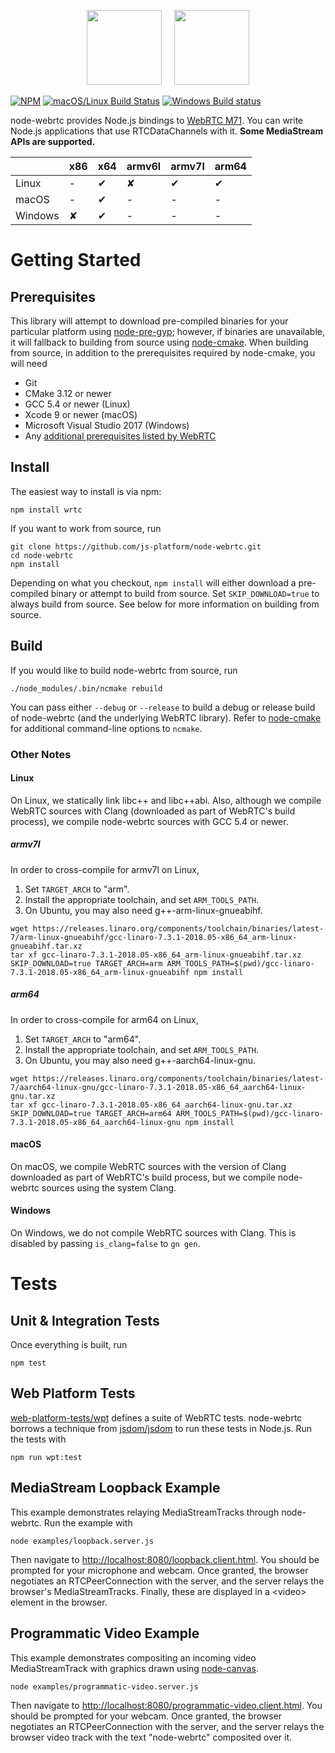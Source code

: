 <p align="center">
  <img height="120px" src="https://upload.wikimedia.org/wikipedia/commons/d/d9/Node.js_logo.svg" />&nbsp;&nbsp;&nbsp;&nbsp;
  <img height="120px" src="https://webrtc.org/assets/images/webrtc-logo-vert-retro-dist.svg" />
</p>

[![NPM](https://img.shields.io/npm/v/wrtc.svg)](https://www.npmjs.com/package/wrtc) [![macOS/Linux Build Status](https://circleci.com/gh/node-webrtc/node-webrtc/tree/develop.svg?style=shield)](https://circleci.com/gh/node-webrtc/node-webrtc) [![Windows Build status](https://ci.appveyor.com/api/projects/status/iulc84we28o1i7b9?svg=true)](https://ci.appveyor.com/project/markandrus/node-webrtc-7bnua)

node-webrtc provides Node.js bindings to [WebRTC M71](https://chromium.googlesource.com/external/webrtc/+/branch-heads/71). You can write Node.js applications that use RTCDataChannels with it. **Some MediaStream APIs are supported.**

|         | x86 | x64 | armv6l | armv7l | arm64 |
|:------- |:--- |:--- |:------ |:------ |:----- |
| Linux   | -   | ✔︎   | ✘      | ✔︎      | ✔︎     |
| macOS   | -   | ✔︎   | -      | -      | -     |
| Windows | ✘   | ✔︎   | -      | -      | -     |

# Getting Started

## Prerequisites

This library will attempt to download pre-compiled binaries for your particular
platform using [node-pre-gyp](https://github.com/mapbox/node-pre-gyp); however,
if binaries are unavailable, it will fallback to building from source using
[node-cmake](https://github.com/cjntaylor/node-cmake). When building from
source, in addition to the prerequisites required by node-cmake, you will need

* Git
* CMake 3.12 or newer
* GCC 5.4 or newer (Linux)
* Xcode 9 or newer (macOS)
* Microsoft Visual Studio 2017 (Windows)
* Any [additional prerequisites listed by WebRTC](https://webrtc.org/native-code/development/prerequisite-sw)

## Install

The easiest way to install is via npm:

```
npm install wrtc
```

If you want to work from source, run

```
git clone https://github.com/js-platform/node-webrtc.git
cd node-webrtc
npm install
```

Depending on what you checkout, `npm install` will either download a
pre-compiled binary or attempt to build from source. Set `SKIP_DOWNLOAD=true` to
always build from source. See below for more information on building from
source.

## Build

If you would like to build node-webrtc from source, run

```
./node_modules/.bin/ncmake rebuild
```

You can pass either `--debug` or `--release` to build a debug or release build
of node-webrtc (and the underlying WebRTC library). Refer to
[node-cmake](https://github.com/cjntaylor/node-cmake) for additional
command-line options to `ncmake`.

### Other Notes

#### Linux

On Linux, we statically link libc++ and libc++abi. Also, although we compile
WebRTC sources with Clang (downloaded as part of WebRTC's build process), we
compile node-webrtc sources with GCC 5.4 or newer.

##### armv7l

In order to cross-compile for armv7l on Linux,

1. Set `TARGET_ARCH` to "arm".
2. Install the appropriate toolchain, and set `ARM_TOOLS_PATH`.
3. On Ubuntu, you may also need g++-arm-linux-gnueabihf.

```
wget https://releases.linaro.org/components/toolchain/binaries/latest-7/arm-linux-gnueabihf/gcc-linaro-7.3.1-2018.05-x86_64_arm-linux-gnueabihf.tar.xz
tar xf gcc-linaro-7.3.1-2018.05-x86_64_arm-linux-gnueabihf.tar.xz
SKIP_DOWNLOAD=true TARGET_ARCH=arm ARM_TOOLS_PATH=$(pwd)/gcc-linaro-7.3.1-2018.05-x86_64_arm-linux-gnueabihf npm install
```

##### arm64

In order to cross-compile for arm64 on Linux,

1. Set `TARGET_ARCH` to "arm64".
2. Install the appropriate toolchain, and set `ARM_TOOLS_PATH`.
3. On Ubuntu, you may also need g++-aarch64-linux-gnu.

```
wget https://releases.linaro.org/components/toolchain/binaries/latest-7/aarch64-linux-gnu/gcc-linaro-7.3.1-2018.05-x86_64_aarch64-linux-gnu.tar.xz
tar xf gcc-linaro-7.3.1-2018.05-x86_64_aarch64-linux-gnu.tar.xz
SKIP_DOWNLOAD=true TARGET_ARCH=arm64 ARM_TOOLS_PATH=$(pwd)/gcc-linaro-7.3.1-2018.05-x86_64_aarch64-linux-gnu npm install
```

#### macOS

On macOS, we compile WebRTC sources with the version of Clang downloaded as part
of WebRTC's build process, but we compile node-webrtc sources using the system
Clang.

#### Windows

On Windows, we do not compile WebRTC sources with Clang. This is disabled by
passing `is_clang=false` to `gn gen`.

# Tests

## Unit & Integration Tests

Once everything is built, run

```
npm test
```

## Web Platform Tests

[web-platform-tests/wpt](https://github.com/web-platform-tests/wpt) defines a suite of WebRTC tests. node-webrtc borrows a technique from [jsdom/jsdom](https://github.com/jsdom/jsdom) to run these tests in Node.js. Run the tests with

```
npm run wpt:test
```

## MediaStream Loopback Example

This example demonstrates relaying MediaStreamTracks through node-webrtc. Run
the example with

```
node examples/loopback.server.js
```

Then navigate to [http://localhost:8080/loopback.client.html](http://localhost:8080/loopback.client.html).
You should be prompted for your microphone and webcam. Once granted, the browser
negotiates an RTCPeerConnection with the server, and the server relays the
browser's MediaStreamTracks. Finally, these are displayed in a &lt;video&gt;
element in the browser.

## Programmatic Video Example

This example demonstrates compositing an incoming video MediaStreamTrack with
graphics drawn using [node-canvas](https://github.com/Automattic/node-canvas).

```
node examples/programmatic-video.server.js
```

Then navigate to [http://localhost:8080/programmatic-video.client.html](http://localhost:8080/programmatic-video.client.html).
You should be prompted for your webcam. Once granted, the browser negotiates an
RTCPeerConnection with the server, and the server relays the browser video track
with the text "node-webrtc" composited over it.
